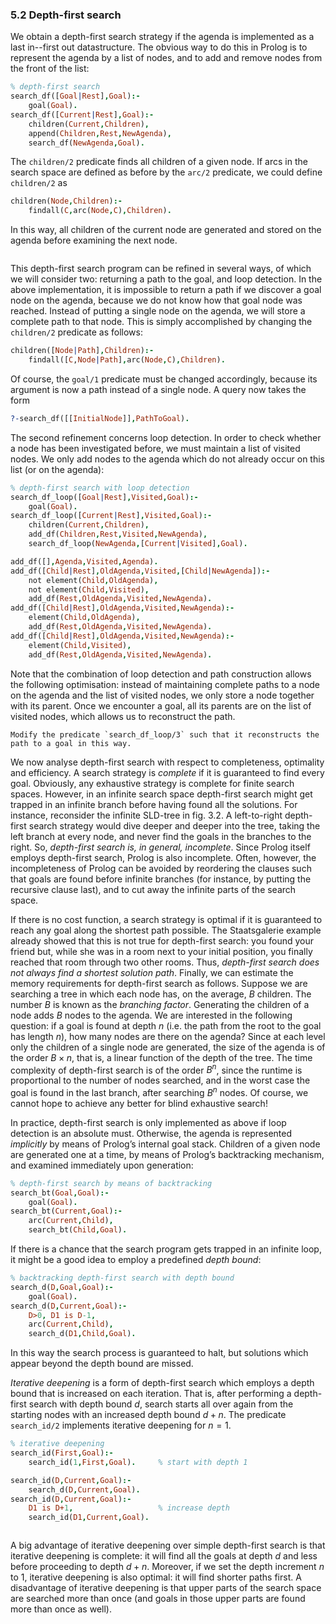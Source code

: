 ### 5.2 Depth-first search ###

We obtain a depth-first search strategy if the agenda is implemented as a last in--first out datastructure. The obvious way to do this in Prolog is to represent the agenda by a list of nodes, and to add and remove nodes from the front of the list:
```Prolog
% depth-first search
search_df([Goal|Rest],Goal):-
    goal(Goal).
search_df([Current|Rest],Goal):-
    children(Current,Children),
    append(Children,Rest,NewAgenda),
    search_df(NewAgenda,Goal).
```
The `children/2` predicate finds all children of a given node. If arcs in the search space are defined as before by the `arc/2` predicate, we could define `children/2` as
```Prolog
children(Node,Children):-
    findall(C,arc(Node,C),Children).
```
In this way, all children of the current node are generated and stored on the agenda before examining the next node.

```{swish} search_df
```

This depth-first search program can be refined in several ways, of which we will consider two: returning a path to the goal, and loop detection. In the above implementation, it is impossible to return a path if we discover a goal node on the agenda, because we do not know how that goal node was reached. Instead of putting a single node on the agenda, we will store a complete path to that node. This is simply accomplished by changing the `children/2` predicate as follows:
```Prolog
children([Node|Path],Children):-
    findall([C,Node|Path],arc(Node,C),Children).
```
Of course, the `goal/1` predicate must be changed accordingly, because its argument is now a path instead of a single node. A query now takes the form
```Prolog
?-search_df([[InitialNode]],PathToGoal).
```

The second refinement concerns loop detection. In order to check whether a node has been investigated before, we must maintain a list of visited nodes. We only add nodes to the agenda which do not already occur on this list (or on the agenda):
```Prolog
% depth-first search with loop detection
search_df_loop([Goal|Rest],Visited,Goal):-
    goal(Goal).
search_df_loop([Current|Rest],Visited,Goal):-
    children(Current,Children),
    add_df(Children,Rest,Visited,NewAgenda),
    search_df_loop(NewAgenda,[Current|Visited],Goal).

add_df([],Agenda,Visited,Agenda).
add_df([Child|Rest],OldAgenda,Visited,[Child|NewAgenda]):-
    not element(Child,OldAgenda),
    not element(Child,Visited),
    add_df(Rest,OldAgenda,Visited,NewAgenda).
add_df([Child|Rest],OldAgenda,Visited,NewAgenda):-
    element(Child,OldAgenda),
    add_df(Rest,OldAgenda,Visited,NewAgenda).
add_df([Child|Rest],OldAgenda,Visited,NewAgenda):-
    element(Child,Visited),
    add_df(Rest,OldAgenda,Visited,NewAgenda).
```

Note that the combination of loop detection and path construction allows the following optimisation: instead of maintaining complete paths to a node on the agenda and the list of visited nodes, we only store a node together with its parent. Once we encounter a goal, all its parents are on the list of visited nodes, which allows us to reconstruct the path.

```{exercise} 5.1
Modify the predicate `search_df_loop/3` such that it reconstructs the path to a goal in this way.
```

We now analyse depth-first search with respect to completeness, optimality and efficiency. A search strategy is *complete* if it is guaranteed to find every goal. Obviously, any exhaustive strategy is complete for finite search spaces. However, in an infinite search space depth-first search might get trapped in an infinite branch before having found all the solutions. For instance, reconsider the infinite SLD-tree in fig. 3.2. A left-to-right depth-first search strategy would dive deeper and deeper into the tree, taking the left branch at every node, and never find the goals in the branches to the right. So, *depth-first search is, in general, incomplete*. Since Prolog itself employs depth-first search, Prolog is also incomplete. Often, however, the incompleteness of Prolog can be avoided by reordering the clauses such that goals are found before infinite branches (for instance, by putting the recursive clause last), and to cut away the infinite parts of the search space.

If there is no cost function, a search strategy is optimal if it is guaranteed to reach any goal along the shortest path possible. The Staatsgalerie example already showed that this is not true for depth-first search: you found your friend but, while she was in a room next to your initial position, you finally reached that room through two other rooms. Thus, *depth-first search does not always find a shortest solution path*. Finally, we can estimate the memory requirements for depth-first search as follows. Suppose we are searching a tree in which each node has, on the average, *B* children. The number *B* is known as the *branching factor*. Generating the children of a node adds *B* nodes to the agenda. We are interested in the following question: if a goal is found at depth *n* (i.e. the path from the root to the goal has length *n*), how many nodes are there on the agenda? Since at each level only the children of a single node are generated, the size of the agenda is of the order $B \times n$, that is, a linear function of the depth of the tree. The time complexity of depth-first search is of the order $B^n$, since the runtime is proportional to the number of nodes searched, and in the worst case the goal is found in the last branch, after searching $B^n$ nodes. Of course, we cannot hope to achieve any better for blind exhaustive search!

In practice, depth-first search is only implemented as above if loop detection is an absolute must. Otherwise, the agenda is represented *implicitly* by means of Prolog&rsquo;s internal goal stack. Children of a given node are generated one at a time, by means of Prolog&rsquo;s backtracking mechanism, and examined immediately upon generation:
```Prolog
% depth-first search by means of backtracking
search_bt(Goal,Goal):-
    goal(Goal).
search_bt(Current,Goal):-
    arc(Current,Child),
    search_bt(Child,Goal).
```
If there is a chance that the search program gets trapped in an infinite loop, it might be a good idea to employ a predefined *depth bound*:
```Prolog
% backtracking depth-first search with depth bound
search_d(D,Goal,Goal):-
    goal(Goal).
search_d(D,Current,Goal):-
    D>0, D1 is D-1,
    arc(Current,Child),
    search_d(D1,Child,Goal).
```
In this way the search process is guaranteed to halt, but solutions which appear beyond the depth bound are missed.

*Iterative deepening* is a form of depth-first search which employs a depth bound that is increased on each iteration. That is, after performing a depth-first search with depth bound *d*, search starts all over again from the starting nodes with an increased depth bound $d + n$. The predicate `search_id/2` implements iterative deepening for $n = 1$.
```Prolog
% iterative deepening
search_id(First,Goal):-
    search_id(1,First,Goal).     % start with depth 1

search_id(D,Current,Goal):-
    search_d(D,Current,Goal).
search_id(D,Current,Goal):-
    D1 is D+1,                   % increase depth
    search_id(D1,Current,Goal).
```
```{swish} search_id
```
A big advantage of iterative deepening over simple depth-first search is that iterative deepening is complete: it will find all the goals at depth $d$ and less before proceeding to depth $d + n$. Moreover, if we set the depth increment $n$ to $1$, iterative deepening is also optimal: it will find shorter paths first. A disadvantage of iterative deepening is that upper parts of the search space are searched more than once (and goals in those upper parts are found more than once as well).

